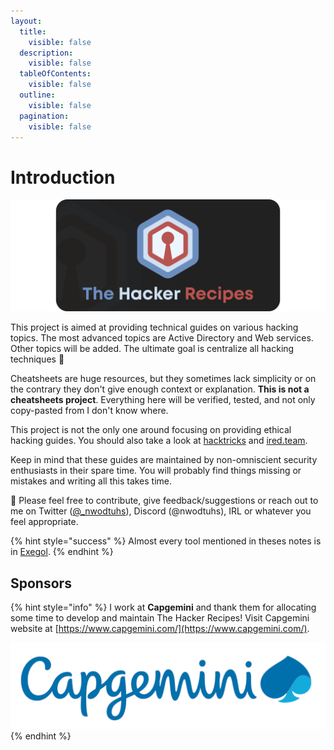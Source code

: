 ```yaml
---
layout:
  title:
    visible: false
  description:
    visible: false
  tableOfContents:
    visible: false
  outline:
    visible: false
  pagination:
    visible: false
---
```


# Introduction

<div align="center">

<img src=".gitbook/assets/thr_preview (1).png" alt="">

</div>



This project is aimed at providing technical guides on various hacking topics. The most advanced topics are Active Directory and Web services. Other topics will be added. The ultimate goal is centralize all hacking techniques :eyes:

Cheatsheets are huge resources, but they sometimes lack simplicity or on the contrary they don't give enough context or explanation. **This is not a cheatsheets project**. Everything here will be verified, tested, and not only copy-pasted from I don't know where.

This project is not the only one around focusing on providing ethical hacking guides. You should also take a look at [hacktricks](https://book.hacktricks.xyz/welcome/readme) and [ired.team](https://www.ired.team/).

Keep in mind that these guides are maintained by non-omniscient security enthusiasts in their spare time. You will probably find things missing or mistakes and writing all this takes time.

:mega: Please feel free to contribute, give feedback/suggestions or reach out to me on Twitter ([@\_nwodtuhs](https://twitter.com/\_nwodtuhs)), Discord (@nwodtuhs), IRL or whatever you feel appropriate.

{% hint style="success" %}
Almost every tool mentioned in theses notes is in [Exegol](https://exegol.rtfd.io).
{% endhint %}

## Sponsors

{% hint style="info" %}
I work at **Capgemini** and thank them for allocating some time to develop and maintain The Hacker Recipes! Visit Capgemini website at [https://www.capgemini.com/](https://www.capgemini.com/).

![](.gitbook/assets/capgemini.png)
{% endhint %}
